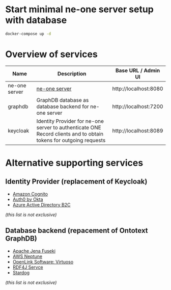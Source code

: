 # Start minimal ne-one server setup with database
```bash
docker-compose up -d
```

# Overview of services

| Name | Description | Base URL / Admin UI |
|-|-|-|
| ne-one server | [ne-one server](https://git.openlogisticsfoundation.org/wg-digitalaircargo/ne-one) | http://localhost:8080 |
| graphdb | GraphDB database as database backend for ne-one server | http://localhost:7200 |
| keycloak | Identity Provider for ne-one server to authenticate ONE Record clients and to obtain tokens for outgoing requests | http://localhost:8089 |

# Alternative supporting services

## Identity Provider (replacement of Keycloak)

- [Amazon Cognito](https://aws.amazon.com/de/cognito/)
- [Auth0 by Okta](https://auth0.com/de/features/machine-to-machine)
- [Azure Active Directory B2C](https://learn.microsoft.com/en-us/azure/active-directory-b2c/overview)

_(this list is not exclusive)_

## Database backend (repacement of Ontotext GraphDB)

- [Apache Jena Fuseki](https://jena.apache.org/documentation/fuseki2/)
- [AWS Neptune](https://aws.amazon.com/de/neptune/)
- [OpenLink Software: Virtuoso](https://virtuoso.openlinksw.com/)
- [RDF4J Servce](https://rdf4j.org/documentation/tools/server-workbench/)
- [Stardog](https://www.stardog.com/)

_(this list is not exclusive)_
